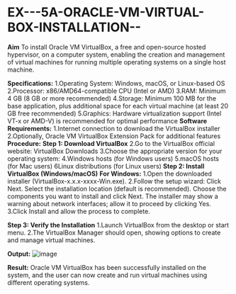 # EX---5A-ORACLE-VM-VIRTUAL-BOX-INSTALLATION--
**Aim**
To install Oracle VM VirtualBox, a free and open-source hosted hypervisor, on a computer system, enabling the creation and management of virtual machines for running multiple operating systems on a single host machine.

**Specifications:**
1.Operating System: Windows, macOS, or Linux-based OS
2.Processor: x86/AMD64-compatible CPU (Intel or AMD)
3.RAM: Minimum 4 GB (8 GB or more recommended)
4.Storage: Minimum 100 MB for the base application, plus additional space for each virtual machine (at least 20 GB free recommended)
5.Graphics: Hardware virtualization support (Intel VT-x or AMD-V) is recommended for optimal performance
**Software Requirements:**
1.Internet connection to download the VirtualBox installer
2.Optionally, Oracle VM VirtualBox Extension Pack for additional features
**Procedure:**
**Step 1: Download VirtualBox**
2.Go to the VirtualBox official website: VirtualBox Downloads
3.Choose the appropriate version for your operating system:
4.Windows hosts (for Windows users)
5.macOS hosts (for Mac users)
6Linux distributions (for Linux users)
**Step 2: Install VirtualBox (Windows/macOS)**
**For Windows:**
1.Open the downloaded installer (VirtualBox-x.x.x-xxxx-Win.exe).
2.Follow the setup wizard:
  Click Next.
  Select the installation location (default is recommended).
  Choose the components you want to install and click Next.
  The installer may show a warning about network interfaces; allow it to proceed by clicking 
  Yes.
3.Click Install and allow the process to complete.

**Step 3: Verify the Installation**
1.Launch VirtualBox from the desktop or start menu.
2.The VirtualBox Manager should open, showing options to create and manage virtual machines.

**Output:**
![image](https://github.com/user-attachments/assets/d720b21b-89be-4ebe-8eae-0fc81a7ffe93)

**Result:**
Oracle VM VirtualBox has been successfully installed on the system, and the user can now create and run virtual machines using different operating systems.









